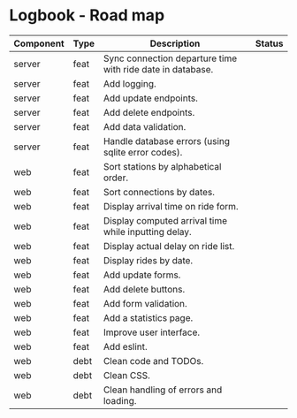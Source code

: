 # Logbook - Road map

| Component | Type | Description                                                | Status |
| --------- | ---- | ---------------------------------------------------------- | ------ |
| server    | feat | Sync connection departure time with ride date in database. |        |
| server    | feat | Add logging.                                               |        |
| server    | feat | Add update endpoints.                                      |        |
| server    | feat | Add delete endpoints.                                      |        |
| server    | feat | Add data validation.                                       |        |
| server    | feat | Handle database errors (using sqlite error codes).         |        |
| web       | feat | Sort stations by alphabetical order.                       |        |
| web       | feat | Sort connections by dates.                                 |        |
| web       | feat | Display arrival time on ride form.                         |        |
| web       | feat | Display computed arrival time while inputting delay.       |        |
| web       | feat | Display actual delay on ride list.                         |        |
| web       | feat | Display rides by date.                                     |        |
| web       | feat | Add update forms.                                          |        |
| web       | feat | Add delete buttons.                                        |        |
| web       | feat | Add form validation.                                       |        |
| web       | feat | Add a statistics page.                                     |        |
| web       | feat | Improve user interface.                                    |        |
| web       | feat | Add eslint.                                                |        |
| web       | debt | Clean code and TODOs.                                      |        |
| web       | debt | Clean CSS.                                                 |        |
| web       | debt | Clean handling of errors and loading.                      |        |
